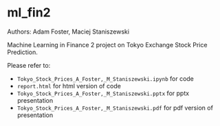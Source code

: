 # ml_fin2
Authors: Adam Foster, Maciej Staniszewski

Machine Learning in Finance 2 project on Tokyo Exchange Stock Price Prediction.

Please refer to:
* `Tokyo_Stock_Prices_A_Foster,_M_Staniszewski.ipynb` for code
* `report.html` for html version of code
* `Tokyo_Stock_Prices_A_Foster,_M_Staniszewski.pptx` for pptx presentation
* `Tokyo_Stock_Prices_A_Foster,_M_Staniszewski.pdf` for pdf version of presentation
